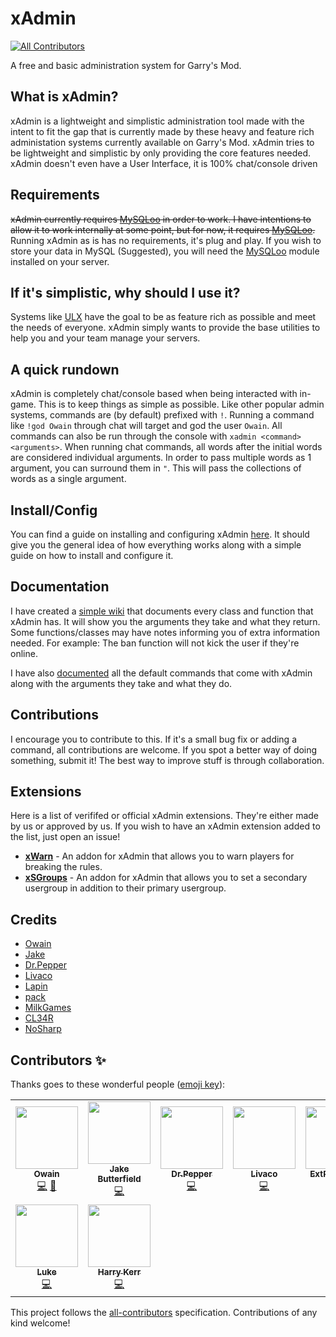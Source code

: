 # xAdmin
<!-- ALL-CONTRIBUTORS-BADGE:START - Do not remove or modify this section -->
[![All Contributors](https://img.shields.io/badge/all_contributors-9-orange.svg?style=flat-square)](#contributors-)
<!-- ALL-CONTRIBUTORS-BADGE:END -->
A free and basic administration system for Garry's Mod.


## What is xAdmin?
xAdmin is a lightweight and simplistic administration tool made with the intent to fit the gap that is currently made by these heavy and feature rich administation systems currently available on Garry's Mod. xAdmin tries to be lightweight and simplistic by only providing the core features needed. xAdmin doesn't even have a User Interface, it is 100% chat/console driven 

## Requirements
~~xAdmin currently requires [MySQLoo](https://github.com/FredyH/MySQLOO) in order to work. I have intentions to allow it to work internally at some point, but for now, it requires [MySQLoo](https://github.com/FredyH/MySQLOO).~~
Running xAdmin as is has no requirements, it's plug and play. If you wish to store your data in MySQL (Suggested), you will need the [MySQLoo](https://github.com/FredyH/MySQLOO) module installed on your server.

## If it's simplistic, why should I use it?
Systems like [ULX](https://github.com/TeamUlysses/ulx) have the goal to be as feature rich as possible and meet the needs of everyone. xAdmin simply wants to provide the base utilities to help you and your team manage your servers.

## A quick rundown
xAdmin is completely chat/console based when being interacted with in-game. This is to keep things as simple as possible. Like other popular admin systems, commands are (by default) prefixed with ``!``. Running a command like ``!god Owain`` through chat will target and god the user ``Owain``. All commands can also be run through the console with ``xadmin <command> <arguments>``. When running chat commands, all words after the initial words are considered individual arguments. In order to pass multiple words as 1 argument, you can surround them in ``"``. This will pass the collections of words as a single argument.

## Install/Config
You can find a guide on installing and configuring xAdmin [here](https://github.com/OwjoTheGreat/xadmin/wiki/Getting-Started). It should give you the general idea of how everything works along with a simple guide on how to install and configure it.

## Documentation
I have created a [simple wiki](https://github.com/OwjoTheGreat/xadmin/wiki) that documents every class and function that xAdmin has. It will show you the arguments they take and what they return. Some functions/classes may have notes informing you of extra information needed. For example: The ban function will not kick the user if they're online.

I have also [documented](https://github.com/OwjoTheGreat/xadmin/wiki/Commands) all the default commands that come with xAdmin along with the arguments they take and what they do.

## Contributions
I encourage you to contribute to this. If it's a small bug fix or adding a command, all contributions are welcome. If you spot a better way of doing something, submit it! The best way to improve stuff is through collaboration. 

## Extensions
Here is a list of verififed or official xAdmin extensions. They're either made by us or approved by us. If you wish to have an xAdmin extension added to the list, just open an issue!
- [**xWarn**](https://github.com/TheXYZNetwork/xWarn) - An addon for xAdmin that allows you to warn players for breaking the rules.
- [**xSGroups**](https://github.com/TheXYZNetwork/xSGroups) - An addon for xAdmin that allows you to set a secondary usergroup in addition to their primary usergroup.

## Credits
- [Owain](https://github.com/OwjoTheGreat)
- [Jake](https://github.com/JakeButterfield)
- [Dr.Pepper](https://github.com/DrPepperG)
- [Livaco](https://github.com/Livaco)
- [Lapin](https://github.com/ExtReMLapin)
- [pack](https://github.com/realpack)
- [MilkGames](https://github.com/MilkGames)
- [CL34R](https://github.com/CL34Rdev)
- [NoSharp](https://github.com/NoSharp)

## Contributors ✨

Thanks goes to these wonderful people ([emoji key](https://allcontributors.org/docs/en/emoji-key)):

<!-- ALL-CONTRIBUTORS-LIST:START - Do not remove or modify this section -->
<!-- prettier-ignore-start -->
<!-- markdownlint-disable -->
<table>
  <tr>
    <td align="center"><a href="https://0wain.xyz/"><img src="https://avatars.githubusercontent.com/u/15251181?v=4?s=100" width="100px;" alt=""/><br /><sub><b>Owain</b></sub></a><br /><a href="https://github.com/TheXYZNetwork/xAdmin/commits?author=owainjones74" title="Code">💻</a> <a href="#maintenance-owainjones74" title="Maintenance">🚧</a></td>
    <td align="center"><a href="http://jakebutterfield.co.uk/"><img src="https://avatars.githubusercontent.com/u/12650145?v=4?s=100" width="100px;" alt=""/><br /><sub><b>Jake Butterfield</b></sub></a><br /><a href="https://github.com/TheXYZNetwork/xAdmin/commits?author=JakeButterfield" title="Code">💻</a></td>
    <td align="center"><a href="https://jcra.dev/"><img src="https://avatars.githubusercontent.com/u/17168168?v=4?s=100" width="100px;" alt=""/><br /><sub><b>Dr.Pepper</b></sub></a><br /><a href="https://github.com/TheXYZNetwork/xAdmin/commits?author=DrPepperG" title="Code">💻</a></td>
    <td align="center"><a href="https://www.livaco.dev/"><img src="https://avatars.githubusercontent.com/u/15859232?v=4?s=100" width="100px;" alt=""/><br /><sub><b>Livaco</b></sub></a><br /><a href="https://github.com/TheXYZNetwork/xAdmin/commits?author=Livaco" title="Code">💻</a></td>
    <td align="center"><a href="https://github.com/ExtReMLapin"><img src="https://avatars.githubusercontent.com/u/3909752?v=4?s=100" width="100px;" alt=""/><br /><sub><b>ExtReMLapin</b></sub></a><br /><a href="https://github.com/TheXYZNetwork/xAdmin/commits?author=ExtReMLapin" title="Code">💻</a></td>
    <td align="center"><a href="https://github.com/realpack"><img src="https://avatars.githubusercontent.com/u/19867624?v=4?s=100" width="100px;" alt=""/><br /><sub><b>pack</b></sub></a><br /><a href="https://github.com/TheXYZNetwork/xAdmin/commits?author=realpack" title="Code">💻</a></td>
    <td align="center"><a href="https://github.com/MilkGames"><img src="https://avatars.githubusercontent.com/u/10010026?v=4?s=100" width="100px;" alt=""/><br /><sub><b>MilkGames</b></sub></a><br /><a href="https://github.com/TheXYZNetwork/xAdmin/commits?author=MilkGames" title="Code">💻</a></td>
  </tr>
  <tr>
    <td align="center"><a href="https://github.com/cl3dev"><img src="https://avatars.githubusercontent.com/u/28488690?v=4?s=100" width="100px;" alt=""/><br /><sub><b>Luke</b></sub></a><br /><a href="https://github.com/TheXYZNetwork/xAdmin/commits?author=cl3dev" title="Code">💻</a></td>
    <td align="center"><a href="https://nosharp.cc/"><img src="https://avatars.githubusercontent.com/u/33969918?v=4?s=100" width="100px;" alt=""/><br /><sub><b>Harry Kerr</b></sub></a><br /><a href="https://github.com/TheXYZNetwork/xAdmin/commits?author=NoSharp" title="Code">💻</a></td>
  </tr>
</table>

<!-- markdownlint-restore -->
<!-- prettier-ignore-end -->

<!-- ALL-CONTRIBUTORS-LIST:END -->

This project follows the [all-contributors](https://github.com/all-contributors/all-contributors) specification. Contributions of any kind welcome!